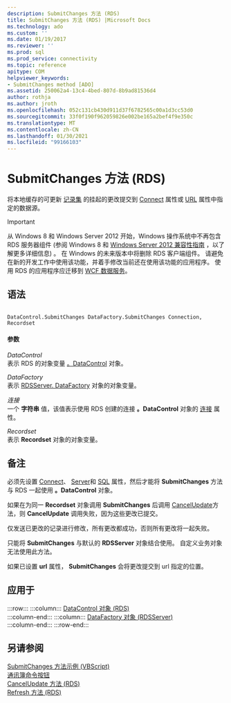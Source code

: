 ```yaml
---
description: SubmitChanges 方法 (RDS)
title: SubmitChanges 方法 (RDS) |Microsoft Docs
ms.technology: ado
ms.custom: ''
ms.date: 01/19/2017
ms.reviewer: ''
ms.prod: sql
ms.prod_service: connectivity
ms.topic: reference
apitype: COM
helpviewer_keywords:
- SubmitChanges method [ADO]
ms.assetid: 250062a4-13c4-4bed-807d-8b9ad81536d4
author: rothja
ms.author: jroth
ms.openlocfilehash: 052c131cb430d911d37f6782565c00a1d3cc53d0
ms.sourcegitcommit: 33f0f190f962059826e002be165a2bef4f9e350c
ms.translationtype: MT
ms.contentlocale: zh-CN
ms.lasthandoff: 01/30/2021
ms.locfileid: "99166103"
---
```

# <a name="submitchanges-method-rds"></a>SubmitChanges 方法 (RDS)
将本地缓存的可更新 [记录集](../ado-api/recordset-object-ado.md) 的挂起的更改提交到 [Connect](./connect-property-rds.md) 属性或 [URL](./url-property-rds.md) 属性中指定的数据源。  
  
> [!IMPORTANT]
>  从 Windows 8 和 Windows Server 2012 开始，Windows 操作系统中不再包含 RDS 服务器组件 (参阅 Windows 8 和 [Windows Server 2012 兼容性指南](https://www.microsoft.com/download/details.aspx?id=27416) ，以了解更多详细信息) 。 在 Windows 的未来版本中将删除 RDS 客户端组件。 请避免在新的开发工作中使用该功能，并着手修改当前还在使用该功能的应用程序。 使用 RDS 的应用程序应迁移到 [WCF 数据服务](/dotnet/framework/wcf/)。  
  
## <a name="syntax"></a>语法  
  
```  
  
DataControl.SubmitChanges DataFactory.SubmitChanges Connection, Recordset  
```  
  
#### <a name="parameters"></a>参数  
 *DataControl*  
 表示 RDS 的对象变量 [。DataControl](./datacontrol-object-rds.md) 对象。  
  
 *DataFactory*  
 表示 [RDSServer. DataFactory](./datafactory-object-rdsserver.md) 对象的对象变量。  
  
 *连接*  
 一个 **字符串** 值，该值表示使用 RDS 创建的连接 **。DataControl** 对象的 [连接](./connect-property-rds.md) 属性。  
  
 *Recordset*  
 表示 **Recordset** 对象的对象变量。  
  
## <a name="remarks"></a>备注  
 必须先设置 [Connect](./connect-property-rds.md)、 [Server](./server-property-rds.md)和 [SQL](./sql-property.md) 属性，然后才能将 **SubmitChanges** 方法与 RDS 一起使用 **。DataControl** 对象。  
  
 如果在为同一 **Recordset** 对象调用 **SubmitChanges** 后调用 [CancelUpdate](./cancelupdate-method-rds.md)方法，则 **CancelUpdate** 调用失败，因为这些更改已提交。  
  
 仅发送已更改的记录进行修改，所有更改都成功，否则所有更改将一起失败。  
  
 只能将 **SubmitChanges** 与默认的 **RDSServer** 对象结合使用。 自定义业务对象无法使用此方法。  
  
 如果已设置 **url** 属性， **SubmitChanges** 会将更改提交到 url 指定的位置。  
  
## <a name="applies-to"></a>应用于  

:::row:::
    :::column:::
        [DataControl 对象 (RDS)](./datacontrol-object-rds.md)  
    :::column-end:::
    :::column:::
        [DataFactory 对象 (RDSServer)](./datafactory-object-rdsserver.md)  
    :::column-end:::
:::row-end:::

## <a name="see-also"></a>另请参阅  
 [SubmitChanges 方法示例 (VBScript) ](./submitchanges-method-example-vbscript.md)   
 [通讯簿命令按钮](../../guide/remote-data-service/address-book-command-buttons.md)   
 [CancelUpdate 方法 (RDS) ](./cancelupdate-method-rds.md)   
 [Refresh 方法 (RDS)](./refresh-method-rds.md)